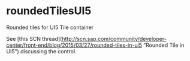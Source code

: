# roundedTilesUI5
Rounded tiles for UI5 Tile container

See [this SCN thread](http://scn.sap.com/community/developer-center/front-end/blog/2015/03/27/rounded-tiles-in-ui5 “Rounded Tile in UI5”) discussing the control.
